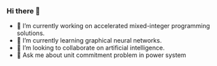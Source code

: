 ### Hi there 👋

- 🔭 I’m currently working on accelerated mixed-integer programming solutions.
- 🌱 I’m currently learning graphical neural networks.
- 👯 I’m looking to collaborate on artificial intelligence.
- 💬 Ask me about unit commitment problem in power system

